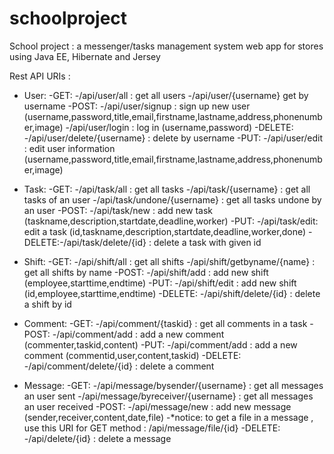 # schoolproject
School project : a messenger/tasks management system web app for stores using Java EE, Hibernate and Jersey

Rest API URIs :

- User: 
	-GET: 	-/api/user/all : get all users
		-/api/user/{username} get by username
	-POST:	-/api/user/signup : sign up new user (username,password,title,email,firstname,lastname,address,phonenumber,image)
		-/api/user/login : log in (username,password)
	-DELETE: -/api/user/delete/{username} : delete by username
	-PUT: 	-/api/user/edit : edit user information (username,password,title,email,firstname,lastname,address,phonenumber,image)

- Task:
	-GET: 	-/api/task/all : get all tasks
		-/api/task/{username} : get all tasks of an user
		-/api/task/undone/{username} : get all tasks undone by an user
	-POST: 	-/api/task/new : add new task (taskname,description,startdate,deadline,worker)
	-PUT: 	-/api/task/edit: edit a task (id,taskname,description,startdate,deadline,worker,done)
	-DELETE:-/api/task/delete/{id} : delete a task with given id

- Shift:
	-GET: 	-/api/shift/all : get all shifts
		-/api/shift/getbyname/{name} : get all shifts by name
	-POST:	-/api/shift/add : add new shift (employee,starttime,endtime)
	-PUT:	-/api/shift/edit : add new shift (id,employee,starttime,endtime)
	-DELETE: -/api/shift/delete/{id} : delete a shift by id

- Comment: 
	-GET: 	-/api/comment/{taskid} : get all comments in a task
	-POST: 	-/api/comment/add : add a new comment (commenter,taskid,content)
	-PUT:	-/api/comment/add : add a new comment (commentid,user,content,taskid)
	-DELETE: -/api/comment/delete/{id} : delete a comment 

- Message: 
	-GET:	-/api/message/bysender/{username} : get all messages an user sent
		-/api/message/byreceiver/{username} : get all messages an user received
	-POST:	-/api/message/new : add new message (sender,receiver,content,date,file)
		-*notice: to get a file in a message , use this URI for GET method : /api/message/file/{id}
	-DELETE:	-/api/delete/{id} : delete a message
	
